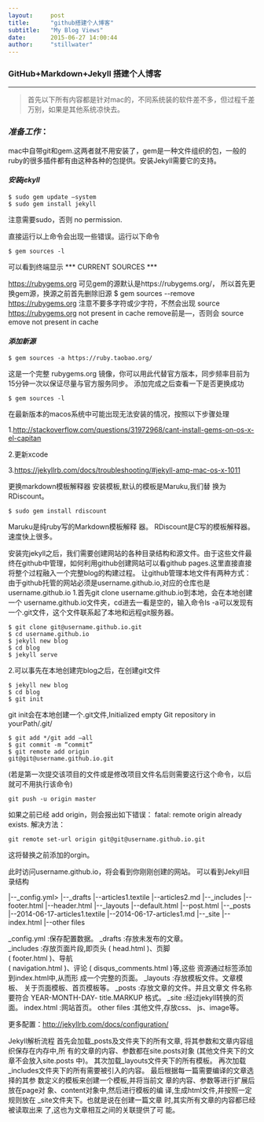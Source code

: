 ```yaml
---
layout:     post
title:      "github搭建个人博客"
subtitle:   "My Blog Views"
date:       2015-06-27 14:00:44
author:     "stillwater"
---
```


### GitHub+Markdown+Jekyll 搭建个人博客
----
> 首先以下所有内容都是针对mac的，不同系统装的软件差不多，但过程千差万别，如果是其他系统凉快去。



### *准备工作*：
mac中自带git和gem.这两者就不用安装了，gem是一种文件组织的包，一般的ruby的很多插件都有由这种各种的包提供。安装Jekyll需要它的支持。
#### *安装jekyll*
	$ sudo gem update —system
	$ sudo gem install jekyll
注意需要sudo，否则 no permission.

直接运行以上命令会出现一些错误。运行以下命令

	$ gem sources -l
可以看到终端显示
\*\*\* CURRENT SOURCES \*\*\*

https://rubygems.org
可见gem的源默认是https://rubygems.org/，
所以首先更换gem源，换源之前首先删除旧源
	$ gem sources --remove https://rubygems.org
注意不要多字符或少字符，不然会出现
source https://rubygems.org not present in cache 
remove前是—，否则会
source emove not present in cache


#### *添加新源*
	$ gem sources -a https://ruby.taobao.org/
这是一个完整 rubygems.org 镜像，你可以用此代替官方版本，同步频率目前为15分钟一次以保证尽量与官方服务同步。
添加完成之后查看一下是否更换成功

	$ gem sources -l
<!-- more -->

在最新版本的macos系统中可能出现无法安装的情况，按照以下步骤处理

1.http://stackoverflow.com/questions/31972968/cant-install-gems-on-os-x-el-capitan

2.更新xcode

3.https://jekyllrb.com/docs/troubleshooting/#jekyll-amp-mac-os-x-1011



更换markdown模板解释器
安装模板,默认的模板是Maruku,我们替 换为RDiscount。 

	$ sudo gem install rdiscount
Maruku是纯ruby写的Markdown模板解释 器。 RDiscount是C写的模板解释器。速度快上很多。 

安装完jekyll之后，我们需要创建网站的各种目录结构和源文件。由于这些文件最终在github中管理，如何利用github创建网站可以看github pages.这里直接直接将整个过程融入一个完整blog的构建过程。
让github管理本地文件有两种方式：
由于github托管的网站必须是username.github.io,对应的仓库也是username.github.io
1.首先git clone username.github.io到本地，会在本地创建一个 username.github.io文件夹，cd进去一看是空的，输入命令ls -a可以发现有一个.git文件，这个文件联系起了本地和远程git服务器。

	$ git clone git@username.github.io.git
	$ cd username.github.io
	$ jekyll new blog
	$ cd blog
	$ jekyll serve

2.可以事先在本地创建完blog之后，在创建git文件

	$ jekyll new blog
	$ cd blog
	$ git init
git init会在本地创建一个.git文件,Initialized empty Git repository in yourPath/.git/

	$ git add */git add —all
	$ git commit -m “commit”
	$ git remote add origin 
	git@git@username.github.io.git
(若是第一次提交该项目的文件或是修改项目文件名后则需要这行这个命令，以后就可不用执行该命令)

	git push -u origin master
如果之前已经 add origin，则会报出如下错误：
fatal: remote origin already exists.
解决方法：

	git remote set-url origin git@git@username.github.io.git
这将替换之前添加的orgin。

此时访问username.github.io，将会看到你刚刚创建的网站。
可以看到Jekyll目录结构

  |--_config.yml\>
  |--_drafts
 	 |--articles1.textile
 	 |--articles2.md
  |--_includes
  	|--footer.html
  	|--header.html
  |--_layouts
  	|--default.html
  	|--post.html
  |--_posts
 	 |--2014-06-17-articles1.textile
 	 |--2014-06-17-articles1.md
  |--_site
 	 |--index.html
  |--other files

_config.yml :保存配置数据。 
_drafts :存放未发布的文章。  
_includes :存放页面片段,即页头 ( head.html )、页脚  
( footer.html )、导航  
( navigation.html )、评论 
( disqus_comments.html )等,这些 资源通过标签添加到index.html中,从而形 成一个完整的页面。 
_layouts :存放模板文件。文章模板、 关于页面模板、首页模板等。 
_posts :存放文章的文件。并且文章文 件名称要符合 YEAR-MONTH-DAY- title.MARKUP 格式。 
_site :经过jekyll转换的页面。 
index.html :网站首页。 
other files :其他文件,存放css、 js、image等。 

更多配置：http://jekyllrb.com/docs/configuration/

Jekyll解析流程 
首先会加载_posts及文件夹下的所有文章, 将其参数和文章内容组织保存在内存中,所 有的文章的内容、参数都在site.posts对象 (其他文件夹下的文章不会放入site.posts 中)。 
其次加载_layouts文件夹下的所有模板。 再次加载_includes文件夹下的所有需要被引入的内容。 
最后根据每一篇需要编译的文章选择的其参 数定义的模板来创建一个模板,并将当前文 章的内容、参数等进行扩展后放在page对 象、content对象中,然后进行模板的编 译,生成html文件,并按照一定规则放在 _site文件夹下。也就是说在创建一篇文章 时,其实所有文章的内容都已经被读取出来 了,这也为文章相互之间的关联提供了可 能。 